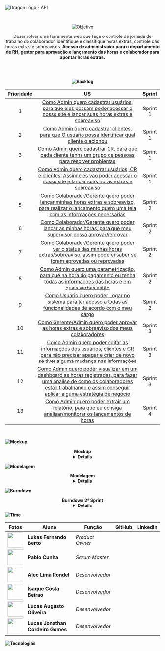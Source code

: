 
![Dragon Logo - API](https://github.com/dragonfatec/Projeto-web/assets/94874696/5eb88b18-ae1f-4093-b75b-593e82f9521c)


<br>
<div align="center">

![Objetivo](https://github.com/dragonfatec/Projeto-web/assets/94874696/12a1923f-ad28-4d14-86b6-f9264330c0b0)

Desenvolver uma ferramenta web que faça o controle da jornada de trabalho do colaborador, identifique e classifique horas extras, controle das horas extras e sobreavisos.<b>
Acesso de administrador para o departamento de RH, gestor para aprovação e lançamento das horas e colaborador para apontar horas extras.<b>

</div>
</br>


<br>
<div align="center">

![Backlog](https://github.com/dragonfatec/Projeto-web/assets/94874696/038072e3-d06f-4b44-b0b5-45d83e41e8e5)

| Prioridade | US | Sprint |
| :-: | :----------: | :---: |
| 1 | <a href="https://github.com/dragonfatec/Projeto-web/issues/34"> Como Admin quero cadastrar usuários, para que eles possam poder acessar o nosso site e lançar suas horas extras e sobreaviso </a> | Sprint 1 |
| 2 | <a href="https://github.com/dragonfatec/Projeto-web/issues/35"> Como Admin quero cadastrar clientes, para que O usuario possa identificar qual cliente o acionou </a> | Sprint 1 |
| 3 | <a href="https://github.com/dragonfatec/Projeto-web/issues/36"> Como Admin quero cadastrar CR, para que cada cliente tenha um grupo de pessoas para resolver problemas </a> | Sprint 1 |
| 4 | <a href="https://github.com/dragonfatec/Projeto-web/issues/16"> Como Admin quero cadastrar usuários, CR e clientes. Assim eles vão poder acessar o nosso site e lançar suas horas extras e sobreaviso </a> | Sprint 1 |
| 5 | <a href="https://github.com/dragonfatec/Projeto-web/issues/10"> Como Colaborador/Gerente quero poder lançar minhas horas extras e sobreaviso, para realizar o lançamento quero uma tela com as informações necessarias </a> | Sprint 2 |
| 6 | <a href="https://dragonprojetos.atlassian.net/browse/DA-17"> Como Colaborador/Gerente quero poder lançar as minhas horas, para que meu supervisor possa aprovar/reprovar </a> | Sprint 2 |
| 7 | <a href="https://dragonprojetos.atlassian.net/browse/DA-18"> Como Colaborador/Gerente quero poder ver o status das minhas horas extras/sobreaviso, assim poderei saber se foram aprovadas ou reprovadas </a> | Sprint 2 |
| 8 | <a href=""> Como Admin quero uma parametrização, para que na hora do pagamento eu tenha todas as informações das horas e em quais verbas estão </a> | Sprint 2 |
| 9 | <a href="https://dragonprojetos.atlassian.net/browse/DA-24"> Como Usuário quero poder Logar no sistema para ter acesso a todas as funcionalidades de acordo com o meu cargo </a> | Sprint 2 |
| 10 | <a href="https://dragonprojetos.atlassian.net/browse/DA-30"> Como Gerente/Admin quero poder aprovar as horas extras e sobreaviso dos meus colaboradores </a> | Sprint 3 |
| 11 | <a href="https://dragonprojetos.atlassian.net/browse/DA-32"> Como Admin quero poder editar as informações dos usuários, clientes e CR para não precisar apagar e criar de novo se tiver alguma mudança nas informações </a> | Sprint 3 |
| 12 | <a href="https://dragonprojetos.atlassian.net/browse/DA-38"> Como Admin quero poder visualizar em um dashboard as horas registradas, para fazer uma analise de como os colaboradores estão trabalhando e assim conseguir aplicar alguma estratégia de negócio </a> | Sprint 3 |
| 13 | <a href="https://dragonprojetos.atlassian.net/browse/DA-50"> Como Admin quero poder extrair um relatório, para que eu consiga analisar/monitorar os lançamentos de horas </a> | Sprint 4 |

</div>
</br>

![Mockup](https://github.com/dragonfatec/Projeto-web/assets/94874696/7ab90f1c-7cb0-42a8-9f45-41d55c9f3671)
<div align="center"> Mockup </div>
<details align="center">
 
 ![2023-10-03-22-48-40](https://github.com/dragonfatec/Projeto-web/assets/94874696/78bfbdb7-6a59-4ebf-8093-bcbd70001a35)

</details>

![Modelagem](https://github.com/dragonfatec/Projeto-web/assets/94874696/df8a6570-7ddc-4a6a-8568-8a24d873641d)
<div align="center"> Modelagem </div>
<details align="center">
 
![image](https://github.com/dragonfatec/Projeto-web/assets/107444159/63630370-4875-4d81-932c-e9126994a1b0)

</details>


![Burndown](https://github.com/dragonfatec/Projeto-web/assets/94874696/b70c8569-461d-40ef-93ed-637de1f103df)
<div align="center"> Burndown 2ª Sprint </div>
<details align="center">

 ![burndown](https://github.com/dragonfatec/Projeto-web/assets/111435624/0a3e8c4b-8ca6-404b-b924-67e0af0a52ae)

</details>

![Time](https://github.com/dragonfatec/Projeto-web/assets/94874696/dadcade6-8f3e-438f-ac79-124877cbeba6)

<div align="center">
 <table>
 <thead>
 <tr>
 <th>Fotos</th>
 <th>Aluno</th>
 <th>Função</th>
 <th>GitHub</th>
 <th>LinkedIn</th>
 </tr>
 </thead>
 <tbody>
 <tr>
 <td><img src="https://avatars.githubusercontent.com/u/94874696?v=4" width="50" height="50"></td>
 <td><strong>Lukas Fernando Berto</strong></td>
 <td><em>Product Owner</em></td>
 <td><a href="https://github.com/LukasFernando"><img src="https://camo.githubusercontent.com/34f11e6964319f34c6c7153d65d7e5a9df4ba3ab0f7ea9a97a1db25c885f1c47/68747470733a2f2f6269742e6c792f336639586f3050" alt="" data-canonical-src="https://bit.ly/3f9Xo0P" style="max-width: 100%;"></a></td>
 <td><a href="https://www.linkedin.com/in/lukas-fernando/" rel="nofollow"><img src="https://camo.githubusercontent.com/e804cb8a525c57bff5e5d5d978558cd7497b03c08c7734a1bf6eb9ac7e6b6909/68747470733a2f2f6269742e6c792f3250315a6f674d" alt="" data-canonical-src="https://bit.ly/2P1ZogM" style="max-width: 100%;"></a></td>
 </tr>

 <tr>
 <td><img src="https://avatars.githubusercontent.com/u/111435624?v=4" width="50" height="50"></td>
 <td><strong>Pablo Cunha</strong></td>
 <td><em>Scrum Master</em></td>
 <td><a href="https://github.com/pabloo-cunha"><img src="https://camo.githubusercontent.com/34f11e6964319f34c6c7153d65d7e5a9df4ba3ab0f7ea9a97a1db25c885f1c47/68747470733a2f2f6269742e6c792f336639586f3050" alt="" data-canonical-src="https://bit.ly/3f9Xo0P" style="max-width: 100%;"></a></td>
 <td><a href="https://www.linkedin.com/in/pabloo-cunha/" rel="nofollow"><img src="https://camo.githubusercontent.com/e804cb8a525c57bff5e5d5d978558cd7497b03c08c7734a1bf6eb9ac7e6b6909/68747470733a2f2f6269742e6c792f3250315a6f674d" alt="" data-canonical-src="https://bit.ly/2P1ZogM" style="max-width: 100%;"></a></td>
 </tr>

 <tr>
 <td><img src="https://avatars.githubusercontent.com/u/43094055?v=4" width="50" height="50"></td>
 <td><strong>Alec Lima Rondel</strong></td>
 <td><em>Desenvolvedor</em></td>
 <td><a href="https://github.com/aleclr"><img src="https://camo.githubusercontent.com/34f11e6964319f34c6c7153d65d7e5a9df4ba3ab0f7ea9a97a1db25c885f1c47/68747470733a2f2f6269742e6c792f336639586f3050" alt="" data-canonical-src="https://bit.ly/3f9Xo0P" style="max-width: 100%;"></a></td>
 <td><a href="https://www.linkedin.com/in/alecrondel/" rel="nofollow"><img src="https://camo.githubusercontent.com/e804cb8a525c57bff5e5d5d978558cd7497b03c08c7734a1bf6eb9ac7e6b6909/68747470733a2f2f6269742e6c792f3250315a6f674d" alt="" data-canonical-src="https://bit.ly/2P1ZogM" style="max-width: 100%;"></a></td>
 </tr>
 
<tr>
 <td><img src="https://avatars.githubusercontent.com/u/71735146?v=4" width="50" height="50"></td>
 <td><strong>Isaque Costa Beirao</strong></td>
 <td><em>Desenvolvedor</em></td>
 <td><a href="http://github.com/isaquebeirao"><img src="https://camo.githubusercontent.com/34f11e6964319f34c6c7153d65d7e5a9df4ba3ab0f7ea9a97a1db25c885f1c47/68747470733a2f2f6269742e6c792f336639586f3050" alt="" data-canonical-src="https://bit.ly/3f9Xo0P" style="max-width: 100%;"></a></td>
 <td><a href="http://www.linkedin.com/in/isaquebeirao" rel="nofollow"><img src="https://camo.githubusercontent.com/e804cb8a525c57bff5e5d5d978558cd7497b03c08c7734a1bf6eb9ac7e6b6909/68747470733a2f2f6269742e6c792f3250315a6f674d" alt="" data-canonical-src="https://bit.ly/2P1ZogM" style="max-width: 100%;"></a></td>
</tr>

 <tr>
 <td><img src="https://avatars.githubusercontent.com/u/107444159?v=4" width="50" height="50"></td>
 <td><strong>Lucas Augusto Oliveira</strong></td>
 <td><em>Desenvolvedor</em></td>
 <td><a href="https://github.com/LucasOliveira321"><img src="https://camo.githubusercontent.com/34f11e6964319f34c6c7153d65d7e5a9df4ba3ab0f7ea9a97a1db25c885f1c47/68747470733a2f2f6269742e6c792f336639586f3050" alt="" data-canonical-src="https://bit.ly/3f9Xo0P" style="max-width: 100%;"></a></td>
 <td><a href="https://www.linkedin.com/in/lucas-oliveira-1a1275108/" rel="nofollow"><img src="https://camo.githubusercontent.com/e804cb8a525c57bff5e5d5d978558cd7497b03c08c7734a1bf6eb9ac7e6b6909/68747470733a2f2f6269742e6c792f3250315a6f674d" alt="" data-canonical-src="https://bit.ly/2P1ZogM" style="max-width: 100%;"></a></td>
 </tr>
 
 <tr>
 <td><img src="https://avatars.githubusercontent.com/u/111617449?v=4" width="50" height="50"></td>
 <td><strong>Lucas Jonathan Cordeiro Gomes</strong></td>
 <td><em>Desenvolvedor</em></td>
 <td><a href="https://github.com/lucasjonathangomes"><img src="https://camo.githubusercontent.com/34f11e6964319f34c6c7153d65d7e5a9df4ba3ab0f7ea9a97a1db25c885f1c47/68747470733a2f2f6269742e6c792f336639586f3050" alt="" data-canonical-src="https://bit.ly/3f9Xo0P" style="max-width: 100%;"></a></td>
 <td><a href="https://www.linkedin.com/in/lucasjonathancordeirogomes/" rel="nofollow"><img src="https://camo.githubusercontent.com/e804cb8a525c57bff5e5d5d978558cd7497b03c08c7734a1bf6eb9ac7e6b6909/68747470733a2f2f6269742e6c792f3250315a6f674d" alt="" data-canonical-src="https://bit.ly/2P1ZogM" style="max-width: 100%;"></a></td>
 </tr>
 </tbody>
 </table>
</div>


![Tecnologias](https://github.com/dragonfatec/Projeto-web/assets/94874696/c147ce74-fc1a-41d8-b536-5dcf25e70ad4)

